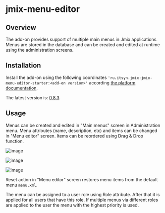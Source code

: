# jmix-menu-editor

## Overview
The add-on provides support of multiple main menus in Jmix applications. Menus are stored in the database
and can be created and edited at runtime using the administration screens.

## Installation
Install the add-on using the following coordinates `'ru.itsyn.jmix:jmix-menu-editor-starter:<add-on version>'`
according [the platform documentation](https://docs.jmix.io/jmix/studio/marketplace.html).

The latest version is: [0.8.3](TODO)

## Usage
Menus can be created and edited in "Main menus" screen in Administration menu. Menu attributes (name, description, etc) and items can be changed in "Menu editor" screen. Items can be reordered
using Drag & Drop function.

![image](https://user-images.githubusercontent.com/11490702/211078842-3d3eba44-fb3a-4a4d-a98f-54ef3dcf8b95.png)

![image](https://user-images.githubusercontent.com/11490702/211079118-cd1b182c-2b75-4c1f-974d-dd84076fb764.png)

![image](https://user-images.githubusercontent.com/11490702/211079299-80e010db-22ae-46fd-8e6e-7fcc36c28843.png)

Reset action in "Menu editor" screen restores menu items from the default menu `menu.xml`.

The menu can be assigned to a user role using Role attribute. After that it is applied for all users
that have this role. If multiple menus via different roles are applied to the user the menu with
the highest priority is used.
